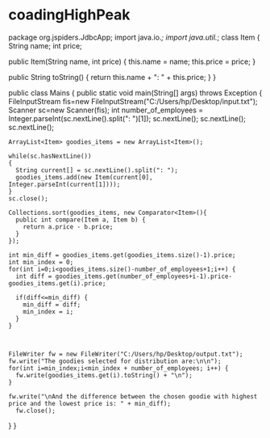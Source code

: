 # coadingHighPeak
package org.jspiders.JdbcApp;
import java.io.*;
import java.util.*;
class Item {
  String name;
  int price;

  public Item(String name, int price) {
    this.name = name;
    this.price = price;
  }

  public String toString() { 
      return this.name + ": " + this.price;
  }
}

public class Mains {
  public static void main(String[] args) throws Exception {
    FileInputStream fis=new FileInputStream("C:/Users/hp/Desktop/input.txt");       
    Scanner sc=new Scanner(fis);
    int number_of_employees = Integer.parseInt(sc.nextLine().split(": ")[1]);
    sc.nextLine(); sc.nextLine(); sc.nextLine();

    ArrayList<Item> goodies_items = new ArrayList<Item>();

    while(sc.hasNextLine())  
    {
      String current[] = sc.nextLine().split(": ");
      goodies_items.add(new Item(current[0], Integer.parseInt(current[1])));
    }
    sc.close();

    Collections.sort(goodies_items, new Comparator<Item>(){
      public int compare(Item a, Item b) { 
        return a.price - b.price; 
      } 
    });

    int min_diff = goodies_items.get(goodies_items.size()-1).price;
    int min_index = 0;
    for(int i=0;i<goodies_items.size()-number_of_employees+1;i++) {
      int diff = goodies_items.get(number_of_employees+i-1).price-goodies_items.get(i).price;

      if(diff<=min_diff) {
        min_diff = diff;
        min_index = i;
      }
    }



    FileWriter fw = new FileWriter("C:/Users/hp/Desktop/output.txt");
    fw.write("The goodies selected for distribution are:\n\n");
    for(int i=min_index;i<min_index + number_of_employees; i++) {
      fw.write(goodies_items.get(i).toString() + "\n");
    }

    fw.write("\nAnd the difference between the chosen goodie with highest price and the lowest price is: " + min_diff);
	  fw.close();
  }
}
